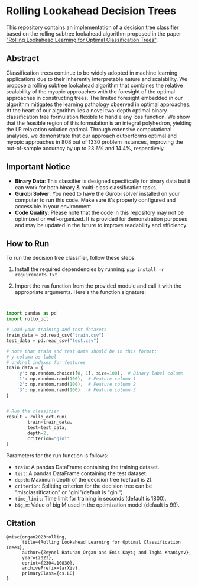 # Rolling Lookahead Decision Trees

This repository contains an implementation of a decision tree classifier based on the rolling subtree lookahead algorithm proposed in the paper ["Rolling Lookahead Learning for Optimal Classification Trees"](https://arxiv.org/abs/2304.10830).

## Abstract

Classification trees continue to be widely adopted in machine learning applications due to their inherently interpretable nature and scalability. We propose a rolling subtree lookahead algorithm that combines the relative scalability of the myopic approaches with the foresight of the optimal approaches in constructing trees. The limited foresight embedded in our algorithm mitigates the learning pathology observed in optimal approaches. At the heart of our algorithm lies a novel two-depth optimal binary classification tree formulation flexible to handle any loss function. We show that the feasible region of this formulation is an integral polyhedron, yielding the LP relaxation solution optimal. Through extensive computational analyses, we demonstrate that our approach outperforms optimal and myopic approaches in 808 out of 1330 problem instances, improving the out-of-sample accuracy by up to 23.6% and 14.4%, respectively.


## Important Notice

- **Binary Data**: This classifier is designed specifically for binary data but it can work for both binary & multi-class classification tasks.
- **Gurobi Solver**: You need to have the Gurobi solver installed on your computer to run this code. Make sure it's properly configured and accessible in your environment.
- **Code Quality**: Please note that the code in this repository may not be optimized or well-organized. It is provided for demonstration purposes and may be updated in the future to improve readability and efficiency.


## How to Run

To run the decision tree classifier, follow these steps:

1. Install the required dependencies by running:
   `pip install -r requirements.txt`

2. Import the `run` function from the provided module and call it with the appropriate arguments. Here's the function signature:
```python


import pandas as pd
import rollo_oct

# Load your training and test datasets
train_data = pd.read_csv("train.csv")
test_data = pd.read_csv("test.csv")

# note that train and test data should be in this format:
# y column as label
# ordinal indexes for features
train_data = {
    'y': np.random.choice([0, 1], size=100),  # Binary label column
    '1': np.random.rand(100),  # Feature column 1
    '2': np.random.rand(100),  # Feature column 2
    '3': np.random.rand(100)   # Feature column 3
}


# Run the classifier
result = rollo_oct.run(
        train=train_data,
        test=test_data,
        depth=2,
        criterion="gini"
)
```
Parameters for the run function is follows:

- `train`: A pandas DataFrame containing the training dataset.
- `test`: A pandas DataFrame containing the test dataset.
- `depth`: Maximum depth of the decision tree (default is 2).
- `criterion`: Splitting criterion for the decision tree can be "misclassification" or "gini"(default is "gini").
- `time_limit`: Time limit for training in seconds (default is 1800).
- `big_m`: Value of big M used in the optimization model (default is 99).

## Citation
```
@misc{organ2023rolling,
      title={Rolling Lookahead Learning for Optimal Classification Trees}, 
      author={Zeynel Batuhan Organ and Enis Kayış and Taghi Khaniyev},
      year={2023},
      eprint={2304.10830},
      archivePrefix={arXiv},
      primaryClass={cs.LG}
}
```
